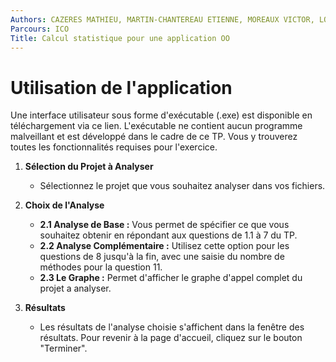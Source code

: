 ```yaml
---
Authors: CAZERES MATHIEU, MARTIN-CHANTEREAU ETIENNE, MOREAUX VICTOR, LOUM MANIANG
Parcours: ICO
Title: Calcul statistique pour une application OO
---
```


# Utilisation de l'application

Une interface utilisateur sous forme d'exécutable (.exe) est disponible en téléchargement via ce lien. L'exécutable ne contient aucun programme malveillant et est développé dans le cadre de ce TP. Vous y trouverez toutes les fonctionnalités requises pour l'exercice.

1. **Sélection du Projet à Analyser**

   - Sélectionnez le projet que vous souhaitez analyser dans vos fichiers.

2. **Choix de l'Analyse**

   - **2.1 Analyse de Base :** Vous permet de spécifier ce que vous souhaitez obtenir en répondant aux questions de 1.1 à 7 du TP.
   - **2.2 Analyse Complémentaire :** Utilisez cette option pour les questions de 8 jusqu'à la fin, avec une saisie du nombre de méthodes pour la question 11.
   - **2.3 Le Graphe :** Permet d'afficher le graphe d'appel complet du projet a analyser.

3. **Résultats**

   - Les résultats de l'analyse choisie s'affichent dans la fenêtre des résultats. Pour revenir à la page d'accueil, cliquez sur le bouton "Terminer".



